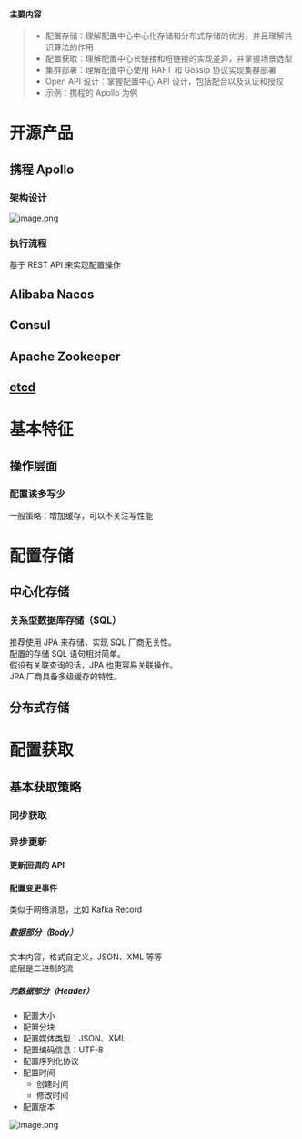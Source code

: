 > <a name="pn2XM"></a>
#### 主要内容
> - 配置存储：理解配置中心中心化存储和分布式存储的优劣，并且理解共识算法的作用
> - 配置获取：理解配置中心长链接和短链接的实现差异，并掌握场景选型
> - 集群部署：理解配置中心使用 RAFT 和 Gossip 协议实现集群部署
> - Open API 设计：掌握配置中心 API 设计，包括配合以及认证和授权
> - 示例：携程的 Apollo 为例


<a name="o7hPZ"></a>
# 开源产品
<a name="srYls"></a>
## 携程 Apollo
<a name="hS3tC"></a>
### 架构设计
![image.png](https://cdn.nlark.com/yuque/0/2023/png/222258/1683901977567-eac5e2bd-48d8-4c62-ba78-41d049feb883.png#averageHue=%23fdfaf7&clientId=u57ad483e-0461-4&from=paste&id=u822eed05&originHeight=741&originWidth=856&originalType=url&ratio=1.25&rotation=0&showTitle=false&size=97146&status=done&style=none&taskId=ufc40133d-e221-430b-814b-be4c8cde631&title=)
<a name="WFenE"></a>
### 执行流程
基于 REST API 来实现配置操作
<a name="G6uXD"></a>
## Alibaba Nacos
<a name="eJBh6"></a>
## Consul
<a name="uaMgH"></a>
## Apache Zookeeper
<a name="Qbgm8"></a>
## [etcd](https://etcd.io/)

<a name="Gl0Ih"></a>
# 基本特征
<a name="YdpG5"></a>
## 操作层面
<a name="Jyt9R"></a>
### 配置读多写少
一般策略：增加缓存，可以不关注写性能


<a name="NONrh"></a>
# 配置存储
<a name="vgHJy"></a>
## 中心化存储
<a name="aMWEA"></a>
### 关系型数据库存储（SQL）
推荐使用 JPA 来存储，实现 SQL 厂商无关性。<br />配置的存储 SQL 语句相对简单。<br />假设有关联查询的话，JPA 也更容易关联操作。<br />JPA 厂商具备多级缓存的特性。
<a name="TN12v"></a>
## 分布式存储

<a name="WcUjf"></a>
# 配置获取
<a name="qBCqC"></a>
## 基本获取策略
<a name="yhD5J"></a>
### 同步获取
<a name="Fwb8o"></a>
### 异步更新
<a name="JTWCv"></a>
#### 更新回调的 API
<a name="J33HL"></a>
#### 配置变更事件
类似于网络消息，比如 Kafka Record
<a name="C7png"></a>
##### 数据部分（Body）
文本内容，格式自定义，JSON、XML 等等<br />底层是二进制的流
<a name="B2VDM"></a>
##### 元数据部分（Header）

- 配置大小
- 配置分块
- 配置媒体类型：JSON、XML
- 配置编码信息：UTF-8
- 配置序列化协议
- 配置时间
   - 创建时间
   - 修改时间
- 配置版本


![image.png](https://cdn.nlark.com/yuque/0/2023/png/222258/1683906304666-2532c1b1-ffa8-4167-b886-c04f4d15e7b4.png#averageHue=%23fcfbfa&clientId=u0ab46f97-cbb0-4&from=paste&height=603&id=ub7bf11db&originHeight=754&originWidth=904&originalType=binary&ratio=1.25&rotation=0&showTitle=false&size=50855&status=done&style=none&taskId=ufea8fd79-bbc0-4fa7-8616-1c68cb31453&title=&width=723.2)

